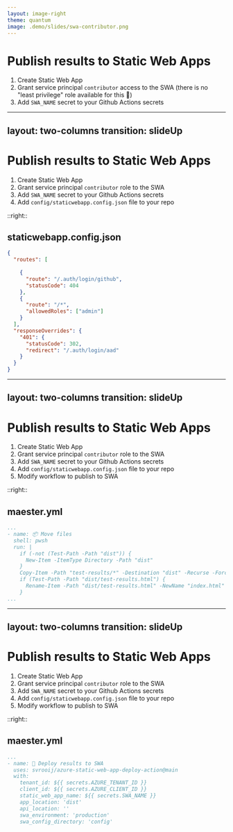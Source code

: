 ```yaml
---
layout: image-right
theme: quantum
image: .demo/slides/swa-contributor.png
---
```


# Publish results to Static Web Apps

1. Create Static Web App
1. Grant service principal `contributor` access to the SWA (there is no "least privilege" role available for this 🤕)
1. Add `SWA_NAME` secret to your Github Actions secrets

---
layout: two-columns
transition: slideUp
---

# Publish results to Static Web Apps

1. Create Static Web App
1. Grant service principal `contributor` role to the SWA
1. Add `SWA_NAME` secret to your Github Actions secrets
4. Add `config/staticwebapp.config.json` file to your repo

::right::

## staticwebapp.config.json

```json
{
  "routes": [
    
    {
      "route": "/.auth/login/github",
      "statusCode": 404
    },
    {
      "route": "/*",
      "allowedRoles": ["admin"]
    }
  ],
  "responseOverrides": {
    "401": {
      "statusCode": 302,
      "redirect": "/.auth/login/aad"
    }
  }
}
```

---
layout: two-columns
transition: slideUp
---

# Publish results to Static Web Apps

1. Create Static Web App
1. Grant service principal `contributor` role to the SWA
1. Add `SWA_NAME` secret to your Github Actions secrets
1. Add `config/staticwebapp.config.json` file to your repo
1. Modify workflow to publish to SWA

::right::

## maester.yml

```yml
...
- name: 📦 Move files
  shell: pwsh
  run: |
    if (-not (Test-Path -Path "dist")) {
      New-Item -ItemType Directory -Path "dist"
    }
    Copy-Item -Path "test-results/*" -Destination "dist" -Recurse -Force
    if (Test-Path -Path "dist/test-results.html") {
      Rename-Item -Path "dist/test-results.html" -NewName "index.html"
    }
...
```

---
layout: two-columns
transition: slideUp
---

# Publish results to Static Web Apps

1. Create Static Web App
1. Grant service principal `contributor` role to the SWA
1. Add `SWA_NAME` secret to your Github Actions secrets
1. Add `config/staticwebapp.config.json` file to your repo
1. Modify workflow to publish to SWA

::right::

## maester.yml

```yml
...
- name: 🚀 Deploy results to SWA
  uses: svrooij/azure-static-web-app-deploy-action@main
  with:
    tenant_id: ${{ secrets.AZURE_TENANT_ID }}
    client_id: ${{ secrets.AZURE_CLIENT_ID }}
    static_web_app_name: ${{ secrets.SWA_NAME }}
    app_location: 'dist'
    api_location: ''
    swa_environment: 'production'
    swa_config_directory: 'config'
```